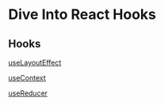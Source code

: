 # Dive Into React Hooks

## Hooks

[useLayoutEffect](https://github.com/yujiseok/til/tree/main/react/hooks/useLayoutEffect)

[useContext](https://github.com/yujiseok/til/tree/main/react/hooks/useContext)

[useReducer](https://github.com/yujiseok/til/tree/main/react/hooks/useReducer)
